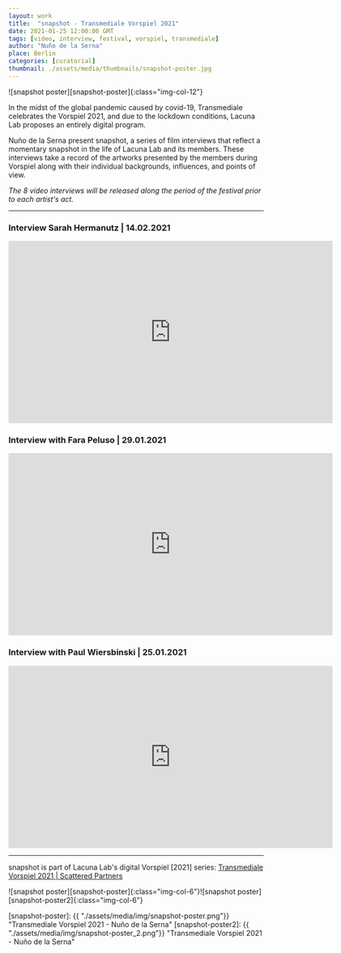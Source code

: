 ```yaml
---
layout: work
title:  "snapshot - Transmediale Vorspiel 2021"
date: 2021-01-25 12:00:00 GMT
tags: [video, interview, festival, vorspiel, transmediale]
author: "Nuño de la Serna"
place: Berlin
categories: [curatorial]
thumbnail: ./assets/media/thumbnails/snapshot-poster.jpg
---
```


![snapshot poster][snapshot-poster]{:class="img-col-12"}


In the midst of the global pandemic caused by covid-19, Transmediale celebrates the Vorspiel 2021, and due to the lockdown conditions, Lacuna Lab proposes an entirely digital program.

Nuño de la Serna present snapshot, a series of film interviews that reflect a momentary snapshot in the life of Lacuna Lab and its members. These interviews take a record of the artworks presented by the members during Vorspiel along with their individual backgrounds, influences, and points of view.



*The 8 video interviews will be released along the period of the festival prior to each artist's act.*

---



### Interview Sarah Hermanutz | 14.02.2021

<div class="video-responsive margin-bottom-big">
<iframe src="https://player.vimeo.com/video/511728714" width="640" height="360" frameborder="0" allow="autoplay; fullscreen; picture-in-picture" allowfullscreen></iframe>
</div>

### Interview with Fara Peluso | 29.01.2021

<div class="video-responsive margin-bottom-big">
<iframe src="https://player.vimeo.com/video/503877025" width="640" height="360" frameborder="0" allow="autoplay; fullscreen; picture-in-picture" allowfullscreen></iframe>
</div>

### Interview with Paul Wiersbinski | 25.01.2021

<div class="video-responsive margin-bottom-big">
<iframe src="https://player.vimeo.com/video/503851681" width="640" height="360" frameborder="0" allow="autoplay; fullscreen; picture-in-picture" allowfullscreen></iframe>
</div>

----

snapshot is part of Lacuna Lab's digital Vorspiel [2021] series: [Transmediale Vorspiel 2021 &#124; Scattered Partners](https://lacunalab.org/events/transmediale-vorspiel-2021-or-scattered-partners)


![snapshot poster][snapshot-poster]{:class="img-col-6"}![snapshot poster][snapshot-poster2]{:class="img-col-6"}



[snapshot-poster]: {{ "./assets/media/img/snapshot-poster.png"}} "Transmediale Vorspiel 2021 - Nuño de la Serna"
[snapshot-poster2]: {{ "./assets/media/img/snapshot-poster_2.png"}} "Transmediale Vorspiel 2021 - Nuño de la Serna"


